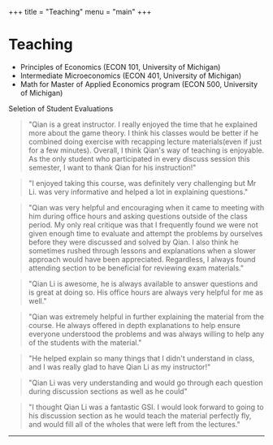 +++
title = "Teaching"
menu = "main"
+++

# Teaching

- Principles of Economics (ECON 101, University of Michigan)
- Intermediate Microeconomics (ECON 401, University of Michigan)
- Math for Master of Applied Economics program (ECON 500, University of Michigan)

Seletion of Student Evaluations

> "Qian is a great instructor. I really enjoyed the time that he explained more about the game theory. I think his classes would be better if he combined doing exercise with recapping lecture materials(even if just for a few minutes). Overall, I think Qian's way of teaching is enjoyable. As the only student who participated in every discuss session this semester, I want to thank Qian for his instruction!"

> "I enjoyed taking this course, was definitely very challenging but Mr Li. was very informative and helped a lot in explaining questions."

> "Qian was very helpful and encouraging when it came to meeting with him during office hours and asking questions outside of the class period. My only real critique was that I frequently found we were not given enough time to evaluate and attempt the problems by ourselves before they were discussed and solved by Qian. I also think he sometimes rushed through lessons and explanations when a slower approach would have been appreciated. Regardless, I always found attending section to be beneficial for reviewing exam materials."

> "Qian Li is awesome, he is always available to answer questions and is great at doing so. His office hours are always very helpful for me as well."

> "Qian was extremely helpful in further explaining the material from the course. He always offered in depth explanations to help ensure everyone understood the problems and was always willing to help any of the students with the material."

> "He helped explain so many things that I didn't understand in class, and I was really glad to have Qian Li as my instructor!"

> "Qian Li was very understanding and would go through each question during discussion sections as well as he could"

> "I thought Qian Li was a fantastic GSI. I would look forward to going to his discussion section as he would teach the material perfectly fly, and would fill all of the wholes that were left from the lectures."

***
